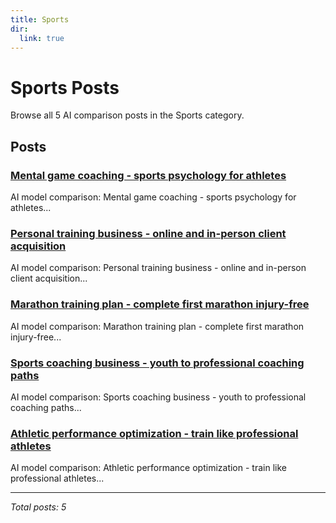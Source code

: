 ```yaml
---
title: Sports
dir:
  link: true
---
```


# Sports Posts

Browse all 5 AI comparison posts in the Sports category.

## Posts

### [Mental game coaching - sports psychology for athletes](claude-vs-chatgpt-vs-grok-sports-psychology-2025.md)

AI model comparison: Mental game coaching - sports psychology for athletes...

### [Personal training business - online and in-person client acquisition](claude-vs-mistral-vs-grok-personal-training-2025.md)

AI model comparison: Personal training business - online and in-person client acquisition...

### [Marathon training plan - complete first marathon injury-free](deepseek-vs-grok-vs-chatgpt-marathon-training-2025.md)

AI model comparison: Marathon training plan - complete first marathon injury-free...

### [Sports coaching business - youth to professional coaching paths](gemini-vs-claude-vs-grok-coaching-career-2025.md)

AI model comparison: Sports coaching business - youth to professional coaching paths...

### [Athletic performance optimization - train like professional athletes](mistral-vs-deepseek-vs-claude-athletic-performance-2025.md)

AI model comparison: Athletic performance optimization - train like professional athletes...

---

*Total posts: 5*
